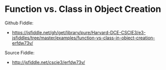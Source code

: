 # Function vs. Class in Object Creation

Github Fiddle:
- https://jsfiddle.net/gh/get/library/pure/Harvard-DCE-CSCIE3/e3-jsfiddles/tree/master/examples/function-vs-class-in-object-creation-erfdw73v/

Source Fiddle:
- http://jsfiddle.net/cscie3/erfdw73v/

